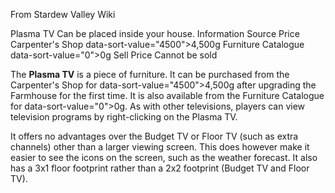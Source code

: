 From Stardew Valley Wiki

Plasma TV Can be placed inside your house. Information Source Price Carpenter's Shop data-sort-value="4500"&gt;4,500g Furniture Catalogue data-sort-value="0"&gt;0g Sell Price Cannot be sold

The **Plasma TV** is a piece of furniture. It can be purchased from the Carpenter's Shop for data-sort-value="4500"&gt;4,500g after upgrading the Farmhouse for the first time. It is also available from the Furniture Catalogue for data-sort-value="0"&gt;0g. As with other televisions, players can view television programs by right-clicking on the Plasma TV.

It offers no advantages over the Budget TV or Floor TV (such as extra channels) other than a larger viewing screen. This does however make it easier to see the icons on the screen, such as the weather forecast. It also has a 3x1 floor footprint rather than a 2x2 footprint (Budget TV and Floor TV).